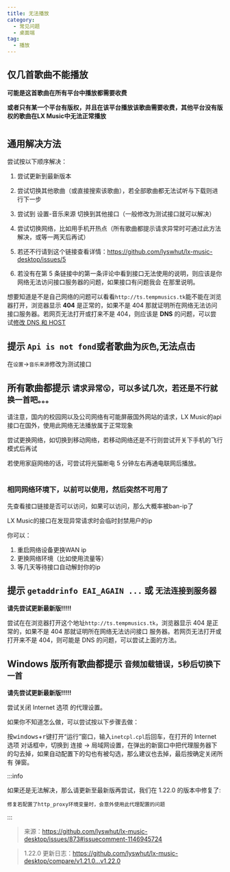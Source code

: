 ```yaml
---
title: 无法播放
category:
  - 常见问题
  - 桌面端
tag:
  - 播放
---
```


## 仅几首歌曲不能播放

**可能是这首歌曲在所有平台中播放都需要收费**

**或者只有某一个平台有版权，并且在该平台播放该歌曲需要收费，其他平台没有版权的歌曲在LX Music中无法正常播放**

#

## 通用解决方法

尝试按以下顺序解决：

1. 尝试更新到最新版本

2. 尝试切换其他歌曲（或直接搜索该歌曲），若全部歌曲都无法试听与下载则进行下一步

3. 尝试到 设置-音乐来源 切换到其他接口（一般修改为测试接口就可以解决）

4. 尝试切换网络，比如用手机开热点（所有歌曲都提示请求异常时可通过此方法解决，或等一两天后再试）

5. 若还不行请到这个链接查看详情：<https://github.com/lyswhut/lx-music-desktop/issues/5>

6. 若没有在第 5 条链接中的第一条评论中看到接口无法使用的说明，则应该是你网络无法访问接口服务器的问题，如果接口有问题我会
   在那里说明。

想要知道是不是自己网络的问题可以看看`http://ts.tempmusics.tk`能不能在浏览器打开，浏览器显示 **404** 是正常的，如果不是 404
那就证明所在网络无法访问接口服务器。若网页无法打开或打来不是 404，则应该是 **DNS** 的问题，可以尝
试[修改 DNS 和 HOST](./revise-dns-and-host)

## 提示 `Api is not fond`或者歌曲为`灰色`,无法点击

在`设置`→`音乐来源`修改为测试接口

## 所有歌曲都提示 `请求异常😮，可以多试几次，若还是不行就换一首吧。。。`

请注意，国内的校园网以及公司网络有可能屏蔽国外网站的请求，LX Music的api接口在国外，使用此网络无法播放属于正常现象

尝试更换网络，如切换到移动网络，若移动网络还是不行则尝试开关下手机的飞行模式后再试

若使用家庭网络的话，可尝试将光猫断电 5 分钟左右再通电联网后播放。

#

### 相同网络环境下，以前可以使用，然后突然不可用了

先查看接口链接是否可以访问，如果可以访问，那么大概率被ban-ip了

LX Music的接口在发现异常请求时会临时封禁用户的ip

你可以：
 1. 重启网络设备更换WAN ip
 2. 更换网络环境（比如使用流量等）
 3. 等几天等待接口自动解封你的ip

## 提示 `getaddrinfo EAI_AGAIN ...` 或 `无法连接到服务器`

**请先尝试更新最新版!!!!!**

尝试在在浏览器打开这个地址`http://ts.tempmusics.tk`，浏览器显示 404 是正常的，如果不是 404 那就证明所在网络无法访问接口
服务器。若网页无法打开或打开来不是 404，则可能是 DNS 的问题，可以尝试上面的方法。

## Windows 版所有歌曲都提示 `音频加载错误，5秒后切换下一首`

**请先尝试更新最新版!!!!!**

尝试关闭 Internet 选项 的代理设置。

如果你不知道怎么做，可以尝试按以下步骤去做：

按<kbd>windows</kbd>+<kbd>r</kbd>键打开“运行”窗口，输入`inetcpl.cpl`后回车，在打开的 Internet 选项 对话框中，切换到 连接
-> 局域网设置，在弹出的新窗口中把代理服务器下的勾去掉，如果自动配置下的勾也有被勾选，那么建议也去掉，最后按确定关闭所有
弹窗。

:::info

如果还是无法解决，那么请更新至最新版再尝试，我们在 1.22.0 的版本中修复了:

`修复若配置了http_proxy环境变量时，会意外使用此代理配置的问题`

:::

> 来源：<https://github.com/lyswhut/lx-music-desktop/issues/873#issuecomment-1146945724>

> 1.22.0 更新日志：<https://github.com/lyswhut/lx-music-desktop/compare/v1.21.0...v1.22.0>
